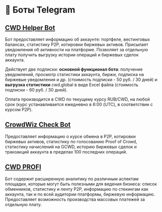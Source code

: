 # 🤖 Боты Telegram

## [CWD Helper Bot](https://t.me/cwd\_helper\_bot)

Бот предоставляет информацию об аккаунте: портфеле, вестинговых балансах, статистику P2P, котировки биржевых активов. Присылает уведомления об активности на платформе. Позволяет за отдельную плату получить выгрузку истории операций и биржевых сделок аккаунта.

Действует две подписки: **основной функционал бота**: получение уведомлений, просмотр статистики аккаунта, биржи, подписка на биржевые уведомления и др. (стоимость подписки - 50 руб. / 30 дней) и **выгрузка статистики** cwd.global в виде Excel файла (стоимость подписки - 60 руб. / 30 дней).

Оплата производится в CWD по текущему курсу RUB/CWD, на любой срок (курс устанавливается ежедневно в 6:00 (UTC), в соответствии с курсом P2P).

## [CrowdWiz Check Bot](https://t.me/crowd\_check\_bot)

Предоставляет информацию о курсе обмена в P2P, котировки биржевых активов, статистику по голосованию Proof of Crowd, статистику начислений на GCWD, историю биржевых сделок и транзакций аккаунта в пределах 100 последних операций.

## [CWD PROFI](https://t.me/cwd\_profi\_bot)

Бот содержит расширенную аналитику по различным аспектам площадки, которые могут быть полезными для ведения бизнеса: список обменников, статистику и ленту P2P, информацию по стекингам как аккаунта, так и по всей аудитории платформы, биржевую информацию. Предоставляет возможность производства массовых платежей за отдельную плату.
